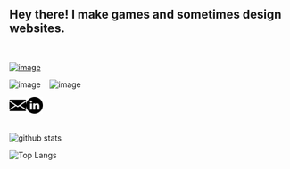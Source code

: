 ## Hey there! I make games and sometimes design websites.

<br />

[![image]][hyperlink]

  [hyperlink]: https://meta.stackoverflow.com/users/44330/jason-s
  [image]: .assets/email.svg (Email)



![image](.assets/linkedin.svg) &nbsp;&nbsp; ![image](.assets/email.svg)

<a href="vivek99.work@gmail.com">
  <img align="left" alt="Email" width="30px" src="./assets/email.svg">
</a>

<a href="https://www.linkedin.com/in/divinosdev">
  <img align="left" alt="Divinos Dev Linkedin" width="30px" src="./assets/linkedin.svg">
</a>

<br />
<br />
<br />

![github stats](https://github-readme-stats.vercel.app/api?username=divinosdev&show_icons=true&include_all_commits=false&count_private=true&hide=contribs)



![Top Langs](https://github-readme-stats.vercel.app/api/top-langs/?username=divinosdev&layout=compact&hide=Objective-C)


